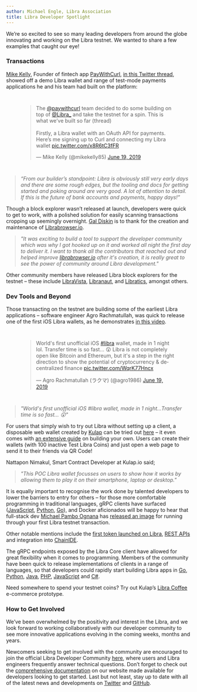 ```yaml
---
author: Michael Engle, Libra Association
title: Libra Developer Spotlight
---
```

<script>
    let items = document.getElementsByClassName("post-meta");   
    for (var i = items.length - 1; i >= 0; i--) {
        if (items[i].innerHTML = '<p class="post-meta">August 14, 2019</p>') items[i].innerHTML = '<p class="post-meta">September 12, 2019</p>';
    }
</script>

We’re so excited to see so many leading developers from around the globe innovating and working on the Libra testnet. We wanted to share a few examples that caught our eye!

### Transactions

[Mike Kelly](https://twitter.com/mikekelly85/status/1141491588180447233), Founder of fintech app [PayWithCurl](https://paywithcurl.com), [in this Twitter thread](https://twitter.com/mikekelly85/status/1141491022163324929), showed off a demo Libra wallet and range of test-mode payments applications he and his team had built on the platform: 

<div style="margin:3em;">
<blockquote class="twitter-tweet tw-align-center" data-lang="en"><p lang="en" dir="ltr">The <a href="https://twitter.com/paywithcurl?ref_src=twsrc%5Etfw">@paywithcurl</a> team decided to do some building on top of <a href="https://twitter.com/Libra_?ref_src=twsrc%5Etfw">@Libra_</a> and take the testnet for a spin. This is what we’ve built so far (thread)<br><br>Firstly, a Libra wallet with an OAuth API for payments. Here’s me signing up to Curl and connecting my Libra wallet <a href="https://t.co/x8R6tC3fFR">pic.twitter.com/x8R6tC3fFR</a></p>&mdash; Mike Kelly (@mikekelly85) <a href="https://twitter.com/mikekelly85/status/1141491022163324929?ref_src=twsrc%5Etfw">June 19, 2019</a></blockquote>
<script async src="https://platform.twitter.com/widgets.js" charset="utf-8"></script>
</div>

> _“From our builder’s standpoint: Libra is obviously still very early days and there are some rough edges, but the tooling and docs for getting started and poking around are very good. A lot of attention to detail. If this is the future of bank accounts and payments, happy days!”_

Though a block explorer wasn’t released at launch, developers were quick to get to work, with a polished solution for easily scanning transactions cropping up seemingly overnight. [Gal Diskin](https://twitter.com/gal_diskin) is to thank for the creation and maintenance of [Librabrowser.io](https://librabrowser.io/).

> _"It was exciting to build a tool to support the developer community which was why I got hooked up on it and worked all night the first day to deliver it. I want to thank all the contributors that reached out and helped improve [librabrowser.io](https://librabrowser.io/) after it's creation, it is really great to see the power of community around Libra development."_

Other community members have released Libra block explorers for the testnet – these include [LibraVista](https://www.libravista.com/), [Libranaut](https://libranaut.io/), and [Libratics](http://libratics.com/#/home), amongst others.

### Dev Tools and Beyond

Those transacting on the testnet are building some of the earliest Libra applications – software engineer Agro Rachmatullah, was quick to release one of the first iOS Libra wallets, as he demonstrates [in this video](https://twitter.com/agro1986/status/1141194274089783296).

<div style="margin:3em;">
<blockquote class="twitter-tweet tw-align-center" data-lang="en"><p lang="en" dir="ltr">World&#39;s first unofficial iOS <a href="https://twitter.com/hashtag/libra?src=hash&amp;ref_src=twsrc%5Etfw">#libra</a> wallet, made in 1 night lol. Transfer time is so fast... 😲 Libra is not completely open like Bitcoin and Ethereum, but it&#39;s a step in the right direction to show the potential of cryptocurrency &amp; decentralized finance <a href="https://t.co/WqrK77Hncx">pic.twitter.com/WqrK77Hncx</a></p>&mdash; Agro Rachmatullah (ラクマ) (@agro1986) <a href="https://twitter.com/agro1986/status/1141194274089783296?ref_src=twsrc%5Etfw">June 19, 2019</a></blockquote>
<script async src="https://platform.twitter.com/widgets.js" charset="utf-8"></script>
</div>


> _"World's first unofficial iOS #libra wallet, made in 1 night...Transfer time is so fast… 😲"_

For users that simply wish to try out Libra without setting up a client, a disposable web wallet created by [Kulap](https://www.kulap.io/) can be tried out [here](https://dev.kulap.io/libra/#/) – it even comes with [an extensive guide](https://medium.com/kulapofficial/the-first-libra-wallet-poc-building-your-own-wallet-and-apis-3cb578c0bd52) on building your own. Users can create their wallets (with 100 inactive Test Libra Coins) and just open a web page to send it to their friends via QR Code! 

Nattapon Nimakul, Smart Contract Developer at Kulap.io said; 

> _"This POC Libra wallet focusses on users to show how it works by allowing them to play it on their smartphone, laptop or desktop."_

It is equally important to recognise the work done by talented developers to lower the barriers to entry for others – for those more comfortable programming in traditional languages, gRPC clients have surfaced ([JavaScript](https://community.libra.org/t/libra-grpc-the-libra-client-for-javascript-lovers/691), [Python](https://github.com/egorsmkv/libra-grpc-py), [Go](https://github.com/codemaveric/libra-go)), and Docker aficionados will be happy to hear that full-stack dev [Michael Pambo Ognana](https://twitter.com/_mikamboo) has [released an image](https://gist.github.com/mikamboo/2bc9ca3b756fd77c707e59033a475d2e) for running through your first Libra testnet transaction. 

Other notable mentions include the [first token launched on Libra](https://community.libra.org/t/implemented-basic-token-using-move-ir/526/6), [REST APIs](https://github.com/bonustrack/libra-api) and integration into [ChainIDE](https://medium.com/iost/the-worlds-first-online-ide-supporting-libra-now-launched-connecting-facebook-and-iost-3b2ceb013812). 

The gRPC endpoints exposed by the Libra Core client have allowed for great flexibility when it comes to programming. Members of the community have been quick to release implementations of clients in a range of languages, so that developers could rapidly start building Libra apps in [Go](http://github.com/philippgille/libra-sdk-go), [Python](http://github.com/bandprotocol/pylibra), [Java](http://github.com/ketola/jlibra), [PHP](http://github.com/connected-io/php-libra), [JavaScript](http://github.com/bandprotocol/libra-web) and [C#](http://github.com/Rio-dapp/libra-csharp-sdk).

Need somewhere to spend your testnet coins? Try out Kulap’s [Libra Coffee](https://www.libracoffee.io/) e-commerce prototype.  

### How to Get Involved

We’ve been overwhelmed by the positivity and interest in the Libra, and we look forward to working collaboratively with our developer community to see more innovative applications evolving in the coming weeks, months and years. 

Newcomers seeking to get involved with the community are encouraged to join the official Libra Developer Community [here](https://community.libra.org/), where users and Libra engineers frequently answer technical questions. Don’t forget to check out the [comprehensive documentation](https://developers.libra.org/docs/welcome-to-libra) on our website made available for developers looking to get started. Last but not least, stay up to date with all of the latest news and developments on [Twitter](https://twitter.com/libradev) and [GitHub](https://github.com/libra/libra).
